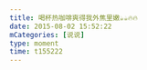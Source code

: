```yaml
---
title: 喝杯热咖啡爽得我外焦里嫩☕️☕️🔥🔥
date: 2015-08-02 15:52:22
mCategories: [说说]
type: moment
time: t155222
---
```



